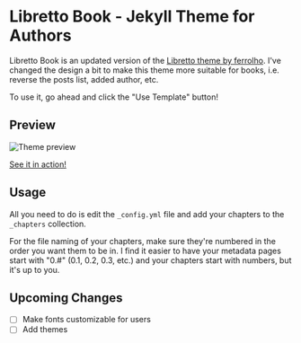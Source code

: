 # Libretto Book - Jekyll Theme for Authors
Libretto Book is an updated version of the [Libretto theme by ferrolho](https://github.com/ferrolho/jekyll-theme-libretto).
I've changed the design a bit to make this theme more suitable for books, i.e. reverse the posts list, added author, etc.

To use it, go ahead and click the "Use Template" button!

## Preview
![Theme preview](assets/preview.jpg)

[See it in action!](https://aspiring-writer.github.io/libretto-book)

## Usage
All you need to do is edit the `_config.yml` file and add your chapters to the `_chapters` collection. 

For the file naming of your chapters, make sure they're numbered in the order you want them to be in. I find it easier to have your metadata pages start with "0.#" (0.1, 0.2, 0.3, etc.) and your chapters start with numbers, but it's up to you.

## Upcoming Changes
- [ ] Make fonts customizable for users
- [ ] Add themes
